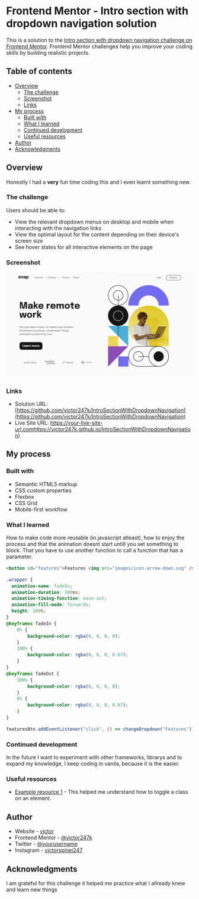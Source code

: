 # Frontend Mentor - Intro section with dropdown navigation solution

This is a solution to the [Intro section with dropdown navigation challenge on Frontend Mentor](https://www.frontendmentor.io/challenges/intro-section-with-dropdown-navigation-ryaPetHE5). Frontend Mentor challenges help you improve your coding skills by building realistic projects. 

## Table of contents

- [Overview](#overview)
  - [The challenge](#the-challenge)
  - [Screenshot](#screenshot)
  - [Links](#links)
- [My process](#my-process)
  - [Built with](#built-with)
  - [What I learned](#what-i-learned)
  - [Continued development](#continued-development)
  - [Useful resources](#useful-resources)
- [Author](#author)
- [Acknowledgments](#acknowledgments)

## Overview
Honestly I had a __very__ fun time coding this and I even learnt something new.
### The challenge

Users should be able to:

- View the relevant dropdown menus on desktop and mobile when interacting with the navigation links
- View the optimal layout for the content depending on their device's screen size
- See hover states for all interactive elements on the page

### Screenshot

![Screenshot](<design/Screenshot 2023-07-17 222328.png>)

### Links

- Solution URL: [https://github.com/victor247k/IntroSectionWithDropdownNavigation](https://github.com/victor247k/IntroSectionWithDropdownNavigation)
- Live Site URL: [https://your-live-site-url.comhttps://victor247k.github.io/IntroSectionWithDropdownNavigation)](https://your-live-site-url.comhttps://victor247k.github.io/IntroSectionWithDropdownNavigation/)

## My process

### Built with

- Semantic HTML5 markup
- CSS custom properties
- Flexbox
- CSS Grid
- Mobile-first workflow

### What I learned

How to make code more reusable (in javascript atleast), how to enjoy the process and that the animation doesnt start untill you set something to block. That you have to use another function to call a function that has a parameter.


```html
<button id="features">Features <img src="images/icon-arrow-down.svg" /></button>
```
```css
.wrapper {
  animation-name: fadeIn;
  animation-duration: 300ms;
  animation-timing-function: ease-out;
  animation-fill-mode: forwards;
  height: 100%;
}
@keyframes fadeIn {
    0% {
        background-color: rgba(0, 0, 0, 0);
    }
    100% {
        background-color: rgba(0, 0, 0, 0.67);
    }
}
@keyframes fadeOut {
    100% {
        background-color: rgba(0, 0, 0, 0);
    }
    0% {
        background-color: rgba(0, 0, 0, 0.67);
    }
}
```
```js
featuresBtn.addEventListener("click", () => changeDropdown("Features"));
```


### Continued development

In the future I want to experiment with other frameworks, librarys and to expand my knowledge, I keep coding in vanila, because it is the easier.

### Useful resources

- [Example resource 1](https://developer.mozilla.org/en-US/docs/Web/HTMLhttps://www.example.com) - This helped me understand how to toggle a class on an element.

## Author

- Website - [victor](https://dose.lol/victor)
- Frontend Mentor - [@victor247k](https://www.frontendmentor.io/profile/victor247k)
- Twitter - [@yourusername](https://www.twitter.com/yourusername)
- Instagram - [victorspinei247](https://www.instagram.com/victorspinei247/)

## Acknowledgments

I am grateful for this challenge it helped me practice what I allready knew and learn new things
